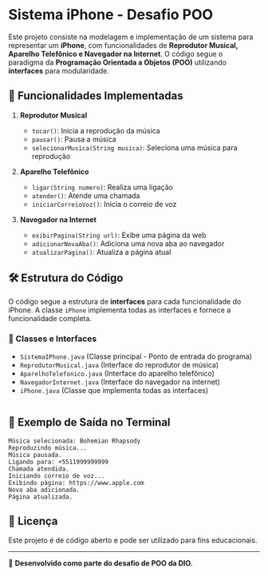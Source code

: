 # Sistema iPhone - Desafio POO

Este projeto consiste na modelagem e implementação de um sistema para representar um **iPhone**, com funcionalidades de **Reprodutor Musical, Aparelho Telefônico e Navegador na Internet**. O código segue o paradigma da **Programação Orientada a Objetos (POO)** utilizando **interfaces** para modularidade.

## 📌 Funcionalidades Implementadas

1. **Reprodutor Musical** 
   - `tocar()`: Inicia a reprodução da música
   - `pausar()`: Pausa a música
   - `selecionarMusica(String musica)`: Seleciona uma música para reprodução

2. **Aparelho Telefônico** 
   - `ligar(String numero)`: Realiza uma ligação
   - `atender()`: Atende uma chamada
   - `iniciarCorreioVoz()`: Inicia o correio de voz

3. **Navegador na Internet** 
   - `exibirPagina(String url)`: Exibe uma página da web
   - `adicionarNovaAba()`: Adiciona uma nova aba ao navegador
   - `atualizarPagina()`: Atualiza a página atual

## 🛠 Estrutura do Código

O código segue a estrutura de **interfaces** para cada funcionalidade do iPhone. A classe `iPhone` implementa todas as interfaces e fornece a funcionalidade completa.

### 📄 Classes e Interfaces

- `SistemaIPhone.java` (Classe principal - Ponto de entrada do programa)
- `ReprodutorMusical.java` (Interface do reprodutor de música)
- `AparelhoTelefonico.java` (Interface do aparelho telefônico)
- `NavegadorInternet.java` (Interface do navegador na internet)
- `iPhone.java` (Classe que implementa todas as interfaces)
   ```

## 📌 Exemplo de Saída no Terminal

```
Música selecionada: Bohemian Rhapsody
Reproduzindo música...
Música pausada.
Ligando para: +5511999999999
Chamada atendida.
Iniciando correio de voz...
Exibindo página: https://www.apple.com
Nova aba adicionada.
Página atualizada.
```

## 📜 Licença

Este projeto é de código aberto e pode ser utilizado para fins educacionais.

---

🚀 **Desenvolvido como parte do desafio de POO da DIO.**

